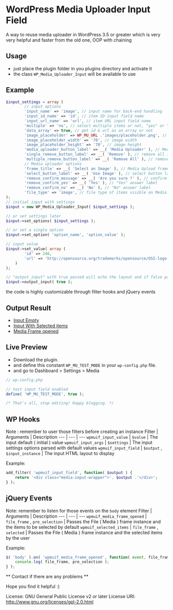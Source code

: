 # WordPress Media Uploader Input Field

A way to reuse media uploader in WordPress 3.5 or greater which is very very helpful and faster from the old one, OOP with chaining

## Usage ##
* just place the plugin folder in you plugins directory and activate it
* the class `WP_Media_Uploader_Input` will be available to use

## Example ##
```php
$input_settings = array ( 
		// input options
		'input_name' => 'image', // input name for back-end handling
		'input_id_name' => 'id', // item ID input field name
		'input_url_name' => 'url', // item URL input field name
		'multiple' => 'no', // select multiple items or not, "yes" or "no"
		'data_array' => true, // get id & url as an array or not
		'image_placeholder' => WP_MU_URL .'images/placeholder.png', // image placeholder URL
		'image_placeholder_width' => '70', // image width
		'image_placeholder_height' => '70', // image height
		'media_uploader_button_label' => __( 'Media Uploader' ), // Media Uploader button name
		'single_remove_button_label' => __( 'Remove' ), // remove all items button label if multiple
		'multiple_remove_button_label' => __( 'Remove All' ), // remove item label if not multiple
		// Media uploader options
		'frame_title' => __( 'Select an Image' ), // Media Upload frame title 
		'select_button_label' => __( 'Use Image' ), // select button label
		'remove_confirm_message' => __( 'Are you sure ?' ), // confirm message on removing item(s)
		'remove_confirm_yes' => __( 'Yes' ), // "Yes" answer label
		'remove_confirm_no' => __( 'No' ), // "No" answer label
		'file_type' => 'image', // file type of items visible on Media Uploader window open
);
// initial input with settings
$input = new WP_Media_Uploader_Input( $input_settings );

// or set settings later
$input->set_options( $input_settings );

// or set a single option 
$input->set_option( 'option_name', 'option_value' );

// input value
$input->set_value( array ( 
		'id' => 246, 
		'url' => 'http://opensource.org/trademarks/opensource/OSI-logo-300x352.png' 
	) 
);

// "output_input" with true passed will echo the layout and if false passed ( Default ) it will return HTML string
$input->output_input( true ); 
```

the code is highly customizable through filter hooks and jQuery events

## Output Result ###
- [Input Empty](https://raw.githubusercontent.com/N-Molham/wp-media-upload-input/master/images/demo-inputs-empty.png)
- [Input With Selected items](https://raw.githubusercontent.com/N-Molham/wp-media-upload-input/master/images/demo-inputs-filled.png)
- [Media Frame opened](https://raw.githubusercontent.com/N-Molham/wp-media-upload-input/master/images/demo-media-frame-preselection.png)

## Live Preview ###
- Download the plugin.
- and define this constant `WP_MU_TEST_MODE` in your `wp-config.php` file.
- and go to Dashboard > Settings > Media

```php
// wp-config.php

// test input field enabled
define( 'WP_MU_TEST_MODE', true );

/* That's all, stop editing! Happy blogging. */
```

## WP Hooks ##
Note : remember to user those filters before creating an instance
Filter | Arguments | Description
--- | --- | --- 
`wpmuif_input_value` | `$value` | The input default ( initial ) value
`wpmuif_input_args` | `$settings` | The input settings options parsed with default values
`wpmuif_input_field` | `$output` , `$input_instance` | The input HTML layout to display

Example:
```php
add_filter( 'wpmuif_input_field', function( $output ) {
	return '<div class="media-input-wrapper">'. $output .'</div>';
} );
```

## jQuery Events ##
Note: remember  to listen for those events on the `body` element
Filter | Arguments | Description
--- | --- | --- 
`wpmuif_media_frame_opened` | `file_frame` , `pre_selection` | Passes the File ( Media ) frame instance and the items to be selected by default
`wpmuif_selected_items` | `file_frame` , `selected` | Passes the File ( Media ) frame instance and the selected items by the user

Example: 
```javascript
$( 'body' ).on( 'wpmuif_media_frame_opened', function( event, file_frame, pre_selection ) {
	console.log( file_frame, pre_selection );
} );
```

** Contact if there are any problems **

Hope you find it helpful :)

License: GNU General Public License v2 or later
License URI: http://www.gnu.org/licenses/gpl-2.0.html
